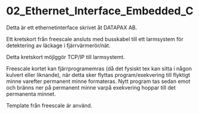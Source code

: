 # 02_Ethernet_Interface_Embedded_C




Detta är ett ethernetinterface skrivet åt DATAPAX AB.

Ett kretskort från freescale ansluts med busskabel till ett larmsystem för detektering av läckage i fjärrvärmerör/nät.

Detta kretskort möjlggör TCP/IP till larmsystemt.

Freescale kortet kan fjärrprogramemras (då det fysiskt tex kan sitta i någon kulvert eller liknande), när detta sker flyttas program/exekvering till flyktigt minne varefter permanent minne formateras. Nytt program tas sedan emot och bränns ner på permanent minne varpå exekvering hoppar till det permanenta minnet.


Template från freescale är använd.




